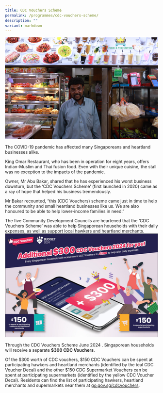 ```yaml
---
title: CDC Vouchers Scheme
permalink: /programmes/cdc-vouchers-scheme/
description: ""
variant: markdown
---
```

![CDC Vouchers Scheme](/images/Programmes/img_1840.jpg)

The COVID-19 pandemic has affected many Singaporeans and heartland businesses alike.

King Omar Restaurant, who has been in operation for eight years, offers Indian-Muslim and Thai fusion food. Even with their unique cuisine, the stall was no exception to the impacts of the pandemic.

Owner, Mr Abu Bakar, shared that he has experienced his worst business downturn, but the ‘CDC Vouchers Scheme’ (first launched in 2020) came as a ray of hope that helped his business tremendously.  

Mr Bakar recounted, “this (CDC Vouchers) scheme came just in time to help the community and small heartland businesses like us. We are also honoured to be able to help lower-income families in need.”

The five Community Development Councils are heartened that the ‘CDC Vouchers Scheme’ was able to help Singaporean households with their daily expenses, as well as support local hawkers and heartland merchants. 
![CDCVoucher2024-small](/images/Banner_with_words.png)

Through the CDC Vouchers Scheme June 2024 . Singaporean households will receive a separate **$300 CDC Vouchers**. 

Of the $300 worth of CDC vouchers, $150 CDC Vouchers can be spent at participating hawkers and heartland merchants (identified by the teal CDC Voucher Decal) and the other $150 CDC Supermarket Vouchers can be spent at participating supermarkets (identified by the yellow CDC Voucher Decal). Residents can find the list of participating hawkers, heartland merchants and supermarkets near them at [go.gov.sg/cdcvouchers](https://vouchers.cdc.gov.sg/).